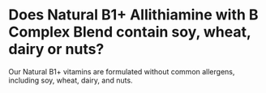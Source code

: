 # Does Natural B1+ Allithiamine with B Complex Blend contain soy, wheat, dairy or nuts?

Our Natural B1+ vitamins are formulated without common allergens, including soy, wheat, dairy, and nuts.